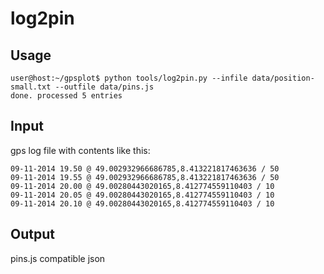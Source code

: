 log2pin
=======

Usage
-----

```
user@host:~/gpsplot$ python tools/log2pin.py --infile data/position-small.txt --outfile data/pins.js
done. processed 5 entries
```

Input
-----

gps log file with contents like this:

```
09-11-2014 19.50 @ 49.002932966686785,8.413221817463636 / 50
09-11-2014 19.55 @ 49.002932966686785,8.413221817463636 / 50
09-11-2014 20.00 @ 49.00280443020165,8.412774559110403 / 10
09-11-2014 20.05 @ 49.00280443020165,8.412774559110403 / 10
09-11-2014 20.10 @ 49.00280443020165,8.412774559110403 / 10
```

Output
------

pins.js compatible json
